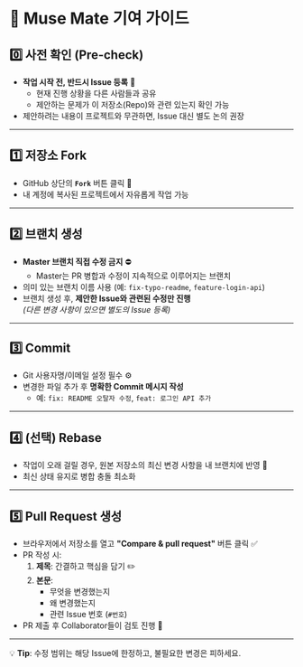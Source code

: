 # 🚀 Muse Mate 기여 가이드

## 0️⃣ 사전 확인 (Pre-check)
- **작업 시작 전, 반드시 Issue 등록** 📝  
  - 현재 진행 상황을 다른 사람들과 공유
  - 제안하는 문제가 이 저장소(Repo)와 관련 있는지 확인 가능  
- 제안하려는 내용이 프로젝트와 무관하면, Issue 대신 별도 논의 권장

---

## 1️⃣ 저장소 Fork
- GitHub 상단의 **`Fork`** 버튼 클릭 🍴
- 내 계정에 복사된 프로젝트에서 자유롭게 작업 가능

---

## 2️⃣ 브랜치 생성
- **Master 브랜치 직접 수정 금지** ⛔  
  - Master는 PR 병합과 수정이 지속적으로 이루어지는 브랜치
- 의미 있는 브랜치 이름 사용 (예: `fix-typo-readme`, `feature-login-api`)
- 브랜치 생성 후, **제안한 Issue와 관련된 수정만 진행**  
  _(다른 변경 사항이 있으면 별도의 Issue 등록)_

---

## 3️⃣ Commit
- Git 사용자명/이메일 설정 필수 ⚙️
- 변경한 파일 추가 후 **명확한 Commit 메시지 작성**
  - 예: `fix: README 오탈자 수정`, `feat: 로그인 API 추가`

---

## 4️⃣ (선택) Rebase
- 작업이 오래 걸릴 경우, 원본 저장소의 최신 변경 사항을 내 브랜치에 반영 🔄
- 최신 상태 유지로 병합 충돌 최소화

---

## 5️⃣ Pull Request 생성
- 브라우저에서 저장소를 열고 **"Compare & pull request"** 버튼 클릭 ✅
- PR 작성 시:
  1. **제목**: 간결하고 핵심을 담기 ✏️  
  2. **본문**:
     - 무엇을 변경했는지
     - 왜 변경했는지
     - 관련 Issue 번호 (`#번호`)
- PR 제출 후 Collaborator들이 검토 진행 👀

---

💡 **Tip**: 수정 범위는 해당 Issue에 한정하고, 불필요한 변경은 피하세요.
